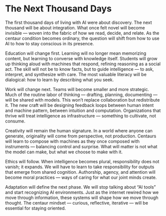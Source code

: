 # The Next Thousand Days

The first thousand days of living with AI were about discovery. The next thousand will be about integration.
What once felt novel will become invisible — woven into the fabric of how we read, decide, and relate.
As the centaur condition becomes ordinary, the question will shift from how to use AI to how to stay conscious in its presence.

Education will change first.
Learning will no longer mean memorizing content, but learning to converse with knowledge itself.
Students will grow up thinking aloud with machines that respond, refining reasoning as a social act.
The skill will not be to know facts, but to guide intelligence — to ask, interpret, and synthesize with care.
The most valuable literacy will be dialogical: how to learn by describing what you seek.

Work will change next.
Teams will become smaller and more strategic. Much of the routine labor of thinking — drafting, planning, documenting — will be shared with models.
This won’t replace collaboration but redistribute it.
The new craft will be designing feedback loops between human intent and machine pattern, between intuition and computation.
Organizations that thrive will treat intelligence as infrastructure — something to cultivate, not consume.

Creativity will remain the human signature.
In a world where anyone can generate, originality will come from perspective, not production.
Centaurs will learn to compose with machines as they once composed with instruments — balancing control and surprise.
What will matter is not what the model can make, but what we choose to make with it.

Ethics will follow.
When intelligence becomes plural, responsibility does not vanish; it expands.
We will have to learn to take responsibility for outputs that emerge from shared cognition.
Authorship, agency, and attention will become moral practices — ways of caring for what our joint minds create.

Adaptation will define the next phase.
We will stop talking about “AI tools” and start recognizing AI environments.
Just as the internet rewired how we move through information, these systems will shape how we move through thought.
The centaur mindset — curious, reflective, iterative — will be essential for staying oriented.
